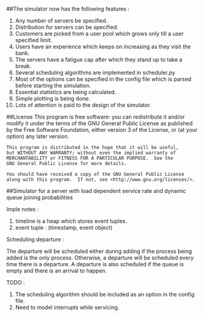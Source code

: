 ##The simulator now has the following features :
1. Any number of servers be specified.
2. Distribution for servers can be specified.
3. Customers are picked from a user pool which grows only till a user specified
limit. 
4. Users have an experience which keeps on increasing as they visit the bank.
5. The servers have a fatigue cap after which they stand up to take a break.
6. Several scheduling algorithms are implemented in scheduler.py
7. Most of the options can be specified in the config file which is parsed before
starting the simulation.
8. Essential statistics are being calculated.
9. Simple plotting is being done.
10. Lots of attention is paid to the design of the simulator.

##License 
    This program is free software: you can redistribute it and/or modify
    it under the terms of the GNU General Public License as published by
    the Free Software Foundation, either version 3 of the License, or
    (at your option) any later version.

    This program is distributed in the hope that it will be useful,
    but WITHOUT ANY WARRANTY; without even the implied warranty of
    MERCHANTABILITY or FITNESS FOR A PARTICULAR PURPOSE.  See the
    GNU General Public License for more details.

    You should have received a copy of the GNU General Public License
    along with this program.  If not, see <http://www.gnu.org/licenses/>.
    

##Simulator for a server with load dependent service rate and dynamic queue joining probabilities

Imple notes :

1. timeline is a heap which stores event tuples.
2. event tuple : (timestamp, event object)

Scheduling departure : 

The departure will be scheduled either during adding if the process being added is the only process. Otherwise, a departure will be scheduled every time there is a departure. A departure is also scheduled if the queue is empty and there is an arrival to happen.

TODO :
1. The scheduling algorithm should be included as an option in the config file.
2. Need to model interrupts while servicing.
